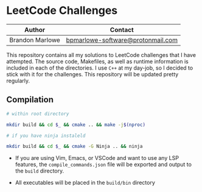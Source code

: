 # LeetCode Challenges

| Author          | Contact                           |
| --------------- | --------------------------------- |
| Brandon Marlowe | bpmarlowe-software@protonmail.com |

This repository contains all my solutions to LeetCode challenges that I have attempted. The source
code, Makefiles, as well as runtime information is included in each of the directories. I use
`C++` at my day-job, so I decided to stick with it for the challenges. This repository will be
updated pretty regularly.

## Compilation

```sh
# within root directory

mkdir build && cd $_ && cmake .. && make -j$(nproc)

# if you have ninja instaleld

mkdir build && cd $_ && cmake -G Ninja .. && ninja
```

- If you are using Vim, Emacs, or VSCode and want to use any LSP features, the
  `compile_commands.json` file will be exported and output to the `build` directory.

- All executables will be placed in the `build/bin` directory
